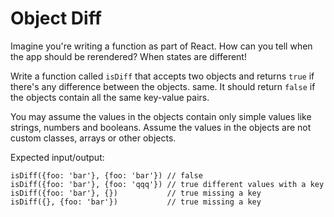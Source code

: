 # Object Diff
Imagine you're writing a function as part of React. How can you tell when
the app should be rerendered? When states are different!

Write a function called `isDiff` that accepts two objects and returns `true` if
there's any difference between the objects.  same. It should return `false` if
the objects contain all the same key-value pairs.

You may assume the values in the objects contain only simple values like
strings, numbers and booleans. Assume the values in the objects are not
custom classes, arrays or other objects.

Expected input/output:

```
isDiff({foo: 'bar'}, {foo: 'bar'}) // false
isDiff({foo: 'bar'}, {foo: 'qqq'}) // true different values with a key
isDiff({foo: 'bar'}, {})           // true missing a key
isDiff({}, {foo: 'bar'})           // true missing a key
```

